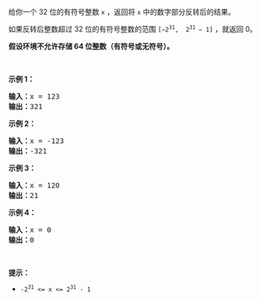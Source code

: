 <p>给你一个 32 位的有符号整数 <code>x</code> ，返回将 <code>x</code> 中的数字部分反转后的结果。</p><p>如果反转后整数超过 32 位的有符号整数的范围 <code>[−2<sup>31</sup>,  2<sup>31 </sup>− 1]</code> ，就返回 0。</p>
<strong>假设环境不允许存储 64 位整数（有符号或无符号）。</strong><p> </p><p><strong>示例 1：</strong></p><pre>
<strong>输入：</strong>x = 123
<strong>输出：</strong>321
</pre><p><strong>示例 2：</strong></p><pre>
<strong>输入：</strong>x = -123
<strong>输出：</strong>-321
</pre><p><strong>示例 3：</strong></p><pre>
<strong>输入：</strong>x = 120
<strong>输出：</strong>21
</pre><p><strong>示例 4：</strong></p><pre>
<strong>输入：</strong>x = 0
<strong>输出：</strong>0
</pre><p> </p><p><strong>提示：</strong></p><ul>
	<li><code>-2<sup>31</sup> <= x <= 2<sup>31</sup> - 1</code></li>
</ul>
